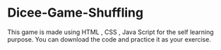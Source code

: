 # Dicee-Game-Shuffling
This game is made using HTML , CSS , Java Script for the self learning purpose. You can download the code and practice it as your exercise.
